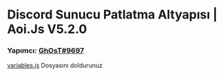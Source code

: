 # Discord Sunucu Patlatma Altyapısı | Aoi.Js V5.2.0
### Yapımcı: [GhOsT#9697](https://discord.com/users/573504001732116490)

[variables.js](https://github.com/ghostdevxd/discord-sunucu-patlatma/blob/main/ghost/variables.js) Dosyasını doldurunuz
